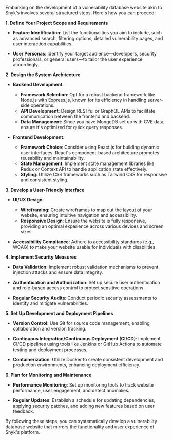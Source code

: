 Embarking on the development of a vulnerability database website akin to Snyk's involves several structured steps. Here's how you can proceed:

**1. Define Your Project Scope and Requirements**

- **Feature Identification**: List the functionalities you aim to include, such as advanced search, filtering options, detailed vulnerability pages, and user interaction capabilities.

- **User Personas**: Identify your target audience—developers, security professionals, or general users—to tailor the user experience accordingly.

**2. Design the System Architecture**

- **Backend Development**:
  - **Framework Selection**: Opt for a robust backend framework like Node.js with Express.js, known for its efficiency in handling server-side operations.
  - **API Development**: Design RESTful or GraphQL APIs to facilitate communication between the frontend and backend.
  - **Data Management**: Since you have MongoDB set up with CVE data, ensure it's optimized for quick query responses.

- **Frontend Development**:
  - **Framework Choice**: Consider using React.js for building dynamic user interfaces. React's component-based architecture promotes reusability and maintainability. 
  - **State Management**: Implement state management libraries like Redux or Context API to handle application state effectively.
  - **Styling**: Utilize CSS frameworks such as Tailwind CSS for responsive and consistent styling.

**3. Develop a User-Friendly Interface**

- **UI/UX Design**:
  - **Wireframing**: Create wireframes to map out the layout of your website, ensuring intuitive navigation and accessibility.
  - **Responsive Design**: Ensure the website is fully responsive, providing an optimal experience across various devices and screen sizes.

- **Accessibility Compliance**: Adhere to accessibility standards (e.g., WCAG) to make your website usable for individuals with disabilities.

**4. Implement Security Measures**

- **Data Validation**: Implement robust validation mechanisms to prevent injection attacks and ensure data integrity.

- **Authentication and Authorization**: Set up secure user authentication and role-based access control to protect sensitive operations.

- **Regular Security Audits**: Conduct periodic security assessments to identify and mitigate vulnerabilities.

**5. Set Up Development and Deployment Pipelines**

- **Version Control**: Use Git for source code management, enabling collaboration and version tracking.

- **Continuous Integration/Continuous Deployment (CI/CD)**: Implement CI/CD pipelines using tools like Jenkins or GitHub Actions to automate testing and deployment processes.

- **Containerization**: Utilize Docker to create consistent development and production environments, enhancing deployment efficiency.

**6. Plan for Monitoring and Maintenance**

- **Performance Monitoring**: Set up monitoring tools to track website performance, user engagement, and detect anomalies.

- **Regular Updates**: Establish a schedule for updating dependencies, applying security patches, and adding new features based on user feedback.

By following these steps, you can systematically develop a vulnerability database website that mirrors the functionality and user experience of Snyk's platform. 